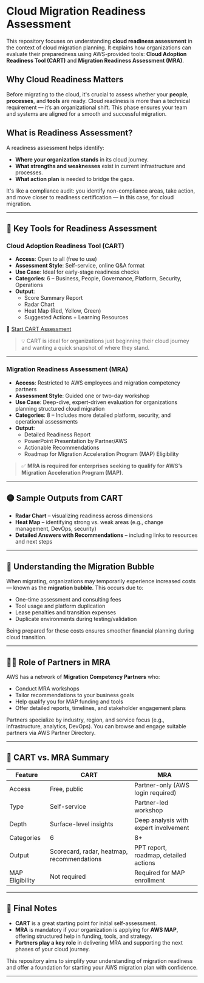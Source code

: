 # Cloud Migration Readiness Assessment

This repository focuses on understanding **cloud readiness assessment** in the context of cloud migration planning. It explains how organizations can evaluate their preparedness using AWS-provided tools: **Cloud Adoption Readiness Tool (CART)** and **Migration Readiness Assessment (MRA)**.

## Why Cloud Readiness Matters

Before migrating to the cloud, it's crucial to assess whether your **people**, **processes**, and **tools** are ready. Cloud readiness is more than a technical requirement — it’s an organizational shift. This phase ensures your team and systems are aligned for a smooth and successful migration.

## What is Readiness Assessment?

A readiness assessment helps identify:
- **Where your organization stands** in its cloud journey.
- **What strengths and weaknesses** exist in current infrastructure and processes.
- **What action plan** is needed to bridge the gaps.

It's like a compliance audit: you identify non-compliance areas, take action, and move closer to readiness certification — in this case, for cloud migration.

---

## 🔧 Key Tools for Readiness Assessment

### Cloud Adoption Readiness Tool (CART)

- **Access**: Open to all (free to use)
- **Assessment Style**: Self-service, online Q&A format
- **Use Case**: Ideal for early-stage readiness checks
- **Categories**: 6 – Business, People, Governance, Platform, Security, Operations
- **Output**:
  - Score Summary Report
  - Radar Chart
  - Heat Map (Red, Yellow, Green)
  - Suggested Actions + Learning Resources

📍 [Start CART Assessment](https://cloudreadiness.amazonaws.com)

> 💡 CART is ideal for organizations just beginning their cloud journey and wanting a quick snapshot of where they stand.

---

### Migration Readiness Assessment (MRA)

- **Access**: Restricted to AWS employees and migration competency partners
- **Assessment Style**: Guided one or two-day workshop
- **Use Case**: Deep-dive, expert-driven evaluation for organizations planning structured cloud migration
- **Categories**: 8 – Includes more detailed platform, security, and operational assessments
- **Output**:
  - Detailed Readiness Report
  - PowerPoint Presentation by Partner/AWS
  - Actionable Recommendations
  - Roadmap for Migration Acceleration Program (MAP) Eligibility

> ✅ **MRA is required for enterprises seeking to qualify for AWS’s Migration Acceleration Program (MAP)**.

---

## 🟡 Sample Outputs from CART

- **Radar Chart** – visualizing readiness across dimensions
- **Heat Map** – identifying strong vs. weak areas (e.g., change management, DevOps, security)
- **Detailed Answers with Recommendations** – including links to resources and next steps

---

## 💸 Understanding the Migration Bubble

When migrating, organizations may temporarily experience increased costs — known as the **migration bubble**. This occurs due to:
- One-time assessment and consulting fees
- Tool usage and platform duplication
- Lease penalties and transition expenses
- Duplicate environments during testing/validation

Being prepared for these costs ensures smoother financial planning during cloud transition.

---

## 🧑‍💼 Role of Partners in MRA

AWS has a network of **Migration Competency Partners** who:
- Conduct MRA workshops
- Tailor recommendations to your business goals
- Help qualify you for MAP funding and tools
- Offer detailed reports, timelines, and stakeholder engagement plans

Partners specialize by industry, region, and service focus (e.g., infrastructure, analytics, DevOps). You can browse and engage suitable partners via AWS Partner Directory.

---

## 🔄 CART vs. MRA Summary

| Feature              | CART                                       | MRA                                               |
|----------------------|--------------------------------------------|---------------------------------------------------|
| Access               | Free, public                               | Partner-only (AWS login required)                 |
| Type                 | Self-service                               | Partner-led workshop                              |
| Depth                | Surface-level insights                     | Deep analysis with expert involvement             |
| Categories           | 6                                           | 8+                                                |
| Output               | Scorecard, radar, heatmap, recommendations | PPT report, roadmap, detailed actions             |
| MAP Eligibility      | Not required                               | Required for MAP enrollment                       |

---

## 📌 Final Notes

- **CART** is a great starting point for initial self-assessment.
- **MRA** is mandatory if your organization is applying for **AWS MAP**, offering structured help in funding, tools, and strategy.
- **Partners play a key role** in delivering MRA and supporting the next phases of your cloud journey.

This repository aims to simplify your understanding of migration readiness and offer a foundation for starting your AWS migration plan with confidence.

---
